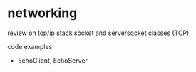# networking

review on tcp/ip stack
socket and serversocket classes (TCP)

code examples
- EchoClient, EchoServer


